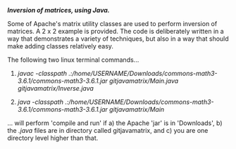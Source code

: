 **_Inversion of matrices, using Java._**

Some of Apache's matrix utility classes are used to perform inversion of matrices.  A 2 x 2 example is provided.  The code is deliberately written in a way that demonstrates a variety of techniques, but also in a way that should make adding classes relatively easy.


The following two linux terminal commands...

1. _javac -classpath .:/home/USERNAME/Downloads/commons-math3-3.6.1/commons-math3-3.6.1.jar gitjavamatrix/Main.java gitjavamatrix/Inverse.java_

2. _java -classpath .:/home/USERNAME/Downloads/commons-math3-3.6.1/commons-math3-3.6.1.jar gitjavamatrix/Main_

... will perform 'compile and run' if a) the Apache 'jar' is in 'Downloads', b) the _.java_ files are in directory called gitjavamatrix, and c) you are one directory level higher than that. 
